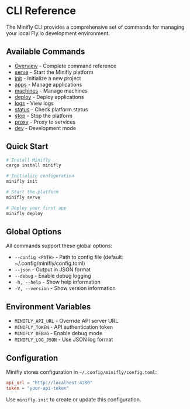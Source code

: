 # CLI Reference

The Minifly CLI provides a comprehensive set of commands for managing your local Fly.io development environment.

## Available Commands

- [Overview](./overview) - Complete command reference
- [serve](./serve) - Start the Minifly platform
- [init](./init) - Initialize a new project
- [apps](./apps) - Manage applications
- [machines](./machines) - Manage machines
- [deploy](./deploy) - Deploy applications
- [logs](./logs) - View logs
- [status](./status) - Check platform status
- [stop](./stop) - Stop the platform
- [proxy](./proxy) - Proxy to services
- [dev](./dev) - Development mode

## Quick Start

```bash
# Install Minifly
cargo install minifly

# Initialize configuration
minifly init

# Start the platform
minifly serve

# Deploy your first app
minifly deploy
```

## Global Options

All commands support these global options:

- `--config <PATH>` - Path to config file (default: ~/.config/minifly/config.toml)
- `--json` - Output in JSON format
- `--debug` - Enable debug logging
- `-h, --help` - Show help information
- `-V, --version` - Show version information

## Environment Variables

- `MINIFLY_API_URL` - Override API server URL
- `MINIFLY_TOKEN` - API authentication token
- `MINIFLY_DEBUG` - Enable debug mode
- `MINIFLY_LOG_JSON` - Use JSON log format

## Configuration

Minifly stores configuration in `~/.config/minifly/config.toml`:

```toml
api_url = "http://localhost:4280"
token = "your-api-token"
```

Use `minifly init` to create or update this configuration.